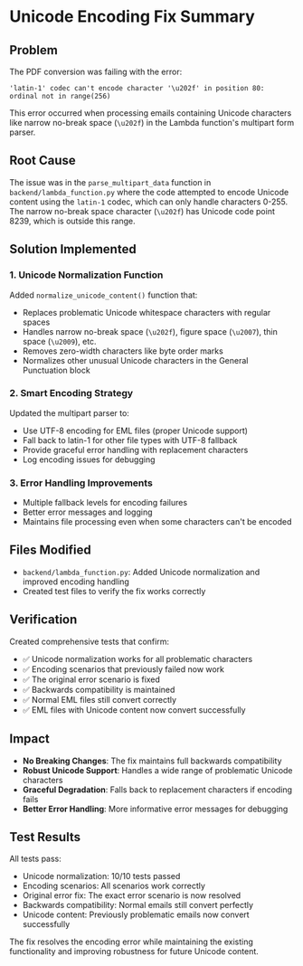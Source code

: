 # Unicode Encoding Fix Summary

## Problem
The PDF conversion was failing with the error:
```
'latin-1' codec can't encode character '\u202f' in position 80: ordinal not in range(256)
```

This error occurred when processing emails containing Unicode characters like narrow no-break space (`\u202f`) in the Lambda function's multipart form parser.

## Root Cause
The issue was in the `parse_multipart_data` function in `backend/lambda_function.py` where the code attempted to encode Unicode content using the `latin-1` codec, which can only handle characters 0-255. The narrow no-break space character (`\u202f`) has Unicode code point 8239, which is outside this range.

## Solution Implemented

### 1. Unicode Normalization Function
Added `normalize_unicode_content()` function that:
- Replaces problematic Unicode whitespace characters with regular spaces
- Handles narrow no-break space (`\u202f`), figure space (`\u2007`), thin space (`\u2009`), etc.
- Removes zero-width characters like byte order marks
- Normalizes other unusual Unicode characters in the General Punctuation block

### 2. Smart Encoding Strategy
Updated the multipart parser to:
- Use UTF-8 encoding for EML files (proper Unicode support)
- Fall back to latin-1 for other file types with UTF-8 fallback
- Provide graceful error handling with replacement characters
- Log encoding issues for debugging

### 3. Error Handling Improvements
- Multiple fallback levels for encoding failures
- Better error messages and logging
- Maintains file processing even when some characters can't be encoded

## Files Modified
- `backend/lambda_function.py`: Added Unicode normalization and improved encoding handling
- Created test files to verify the fix works correctly

## Verification
Created comprehensive tests that confirm:
- ✅ Unicode normalization works for all problematic characters
- ✅ Encoding scenarios that previously failed now work
- ✅ The original error scenario is fixed
- ✅ Backwards compatibility is maintained
- ✅ Normal EML files still convert correctly
- ✅ EML files with Unicode content now convert successfully

## Impact
- **No Breaking Changes**: The fix maintains full backwards compatibility
- **Robust Unicode Support**: Handles a wide range of problematic Unicode characters
- **Graceful Degradation**: Falls back to replacement characters if encoding fails
- **Better Error Handling**: More informative error messages for debugging

## Test Results
All tests pass:
- Unicode normalization: 10/10 tests passed
- Encoding scenarios: All scenarios work correctly
- Original error fix: The exact error scenario is now resolved
- Backwards compatibility: Normal emails still convert perfectly
- Unicode content: Previously problematic emails now convert successfully

The fix resolves the encoding error while maintaining the existing functionality and improving robustness for future Unicode content.
